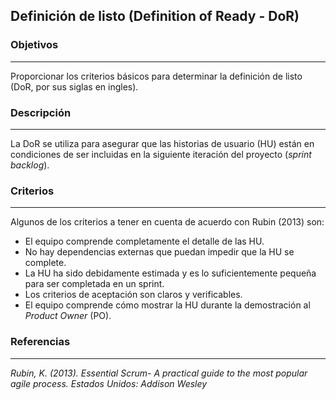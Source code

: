 
## Definición de listo (Definition of Ready - DoR)

### Objetivos

---
Proporcionar los criterios básicos para determinar la definición de listo (DoR, por sus siglas en ingles).


### Descripción 
---
La DoR se utiliza para asegurar que las historias de usuario (HU) están en condiciones de ser incluidas en la siguiente iteración del proyecto (*sprint backlog*).


### Criterios
---
Algunos de los criterios a tener en cuenta de acuerdo con Rubin (2013) son:

- El equipo comprende completamente el detalle de las HU.
- No hay dependencias externas que puedan impedir que la HU se complete.
- La HU ha sido debidamente estimada y es lo suficientemente pequeña para ser completada en un sprint.
- Los criterios de aceptación son claros y verificables.
- El equipo comprende cómo mostrar la HU durante la demostración al *Product Owner* (PO).

### Referencias
---

*Rubin, K. (2013). Essential Scrum- A practical guide to the most popular agile process. Estados Unidos: Addison Wesley*
